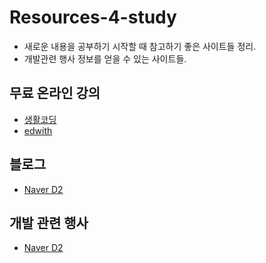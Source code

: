 # Resources-4-study

- 새로운 내용을 공부하기 시작할 때 참고하기 좋은 사이트들 정리.
- 개발관련 행사 정보를 얻을 수 있는 사이트들.

## 무료 온라인 강의
- [생활코딩](https://opentutorials.org/course/1)
- [edwith](https://www.edwith.org/)

## 블로그
- [Naver D2](https://d2.naver.com/helloworld)

## 개발 관련 행사
- [Naver D2](https://d2.naver.com/news)
